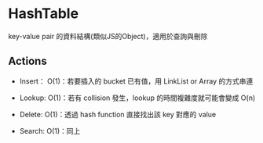 # HashTable

key-value pair 的資料結構(類似JS的Object)，適用於查詢與刪除

## Actions

- Insert： O(1)：若要插入的 bucket 已有值，用 LinkList or Array 的方式串連

- Lookup: O(1)：若有 collision 發生，lookup 的時間複雜度就可能會變成 O(n)

- Delete: O(1)：透過 hash function 直接找出該 key 對應的 value

- Search: O(1)：同上

